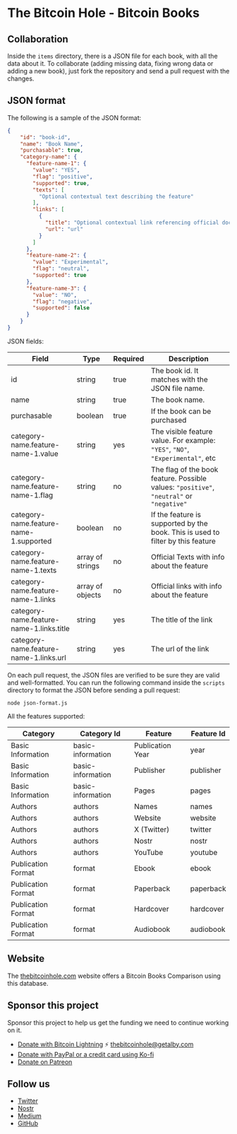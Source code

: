 # The Bitcoin Hole - Bitcoin Books

## Collaboration

Inside the `items` directory, there is a JSON file for each book, with all the data about it. To collaborate (adding missing data, fixing wrong data or adding a new book), just fork the repository and send a pull request with the changes.

## JSON format

The following is a sample of the JSON format:

```json
{
    "id": "book-id",
    "name": "Book Name",
    "purchasable": true,
    "category-name": {
      "feature-name-1": {
        "value": "YES", 
        "flag": "positive",
        "supported": true,
        "texts": [
          "Optional contextual text describing the feature"
        ],
        "links": [
          {
            "title": "Optional contextual link referencing official documentation",
            "url": "url"
          }
        ]
      },
      "feature-name-2": {
        "value": "Experimental",
        "flag": "neutral",
        "supported": true
      },
      "feature-name-3": {
        "value": "NO",
        "flag": "negative",
        "supported": false
      }
    }
}
```

JSON fields:

| Field | Type | Required | Description |
| --- | --- | --- | --- |
| id | string | true | The book id. It matches with the JSON file name. |
| name | string | true | The book name. |
| purchasable | boolean | true | If the book can be purchased |
| category-name.feature-name-1.value | string | yes | The visible feature value. For example: `"YES"`, `"NO"`, `"Experimental"`, etc |
| category-name.feature-name-1.flag | string | no | The flag of the book feature. Possible values: `"positive"`, `"neutral"` or `"negative"` |
| category-name.feature-name-1.supported | boolean | no | If the feature is supported by the book. This is used to filter by this feature |
| category-name.feature-name-1.texts | array of strings | no | Official Texts with info about the feature |
| category-name.feature-name-1.links | array of objects | no | Official links with info about the feature |
| category-name.feature-name-1.links.title | string | yes | The title of the link |
| category-name.feature-name-1.links.url | string | yes | The url of the link |

On each pull request, the JSON files are verified to be sure they are valid and well-formatted. You can run the following command inside the `scripts` directory to format the JSON before sending a pull request:

```
node json-format.js
```

All the features supported:

| Category | Category Id | Feature | Feature Id |
| --- | --- | --- | --- |
| Basic Information | basic-information | Publication Year | year |
| Basic Information | basic-information | Publisher | publisher |
| Basic Information | basic-information | Pages | pages |
| Authors | authors | Names | names |
| Authors | authors | Website | website |
| Authors | authors | X (Twitter) | twitter |
| Authors | authors | Nostr | nostr |
| Authors | authors | YouTube | youtube |
| Publication Format | format | Ebook | ebook |
| Publication Format | format | Paperback | paperback |
| Publication Format | format | Hardcover | hardcover |
| Publication Format | format | Audiobook | audiobook |

## Website

The [thebitcoinhole.com](https://thebitcoinhole.com/) website offers a Bitcoin Books Comparison using this database.

## Sponsor this project
Sponsor this project to help us get the funding we need to continue working on it.

* [Donate with Bitcoin Lightning](https://getalby.com/p/thebitcoinhole) ⚡️ [thebitcoinhole@getalby.com](https://getalby.com/p/thebitcoinhole)
* [Donate with PayPal or a credit card using Ko-fi](https://ko-fi.com/thebitcoinhole)
* [Donate on Patreon](https://www.patreon.com/TheBitcoinHole)

## Follow us
* [Twitter](http://twitter.com/thebitcoinhole)
* [Nostr](https://snort.social/p/npub1mtd7s63xd85ykv09p7y8wvg754jpsfpplxknh5xr0pu938zf86fqygqxas)
* [Medium](https://blog.thebitcoinhole.com/)
* [GitHub](https://github.com/thebitcoinhole)
